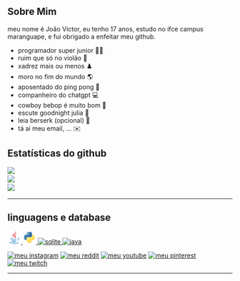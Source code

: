 ## Sobre Mim

meu nome é João Victor, eu tenho 17 anos, estudo no ifce campus maranguape, e fui obrigado a enfeitar meu github. <br>

- programador super junior 🧑‍💻
- ruim que só no violão 🎸
- xadrez mais ou menos ♟️
- moro no fim do mundo 🌎
- aposentado do ping pong 🏓
- companheiro do chatgpt 💻
- cowboy bebop é muito bom 🤠
- escute goodnight julia 🎵
- leia berserk (opcional) 📘
- tá ai meu email, ... ✉️ 

## Estatísticas do github

![](https://github-readme-stats.vercel.app/api?username=Jota-vee&theme=tokyonight&hide_border=false&include_all_commits=false&count_private=false)
<br/>
![](https://github-readme-streak-stats.herokuapp.com/?user=Jota-vee&theme=tokyonight&hide_border=false)
<br/>
![](https://github-readme-stats.vercel.app/api/top-langs/?username=Jota-vee&theme=tokyonight&hide_border=false&include_all_commits=false&count_private=false&layout=compact)

---

## linguagens e database
<p align="left"> <a href="https://www.java.com" target="_blank" rel="noreferrer"> <img src="https://raw.githubusercontent.com/devicons/devicon/master/icons/java/java-original.svg" alt="java" width="30" height="30"/> </a> <a href="https://www.python.org" target="_blank" rel="noreferrer"> <img src="https://raw.githubusercontent.com/devicons/devicon/master/icons/python/python-original.svg" alt="python" width="30" height="30"/> </a> <a href="https://www.sqlite.org/" target="_blank" rel="noreferrer"> <img src="https://www.vectorlogo.zone/logos/sqlite/sqlite-icon.svg" alt="sqlite" width="30" height="30"/> <img src="https://www.scriptscoop.net/wp-content/uploads/2020/12/html-logo.png" alt="java" width="32" height="32"/> </a> <a href="https://www.python.org" target="_blank" rel="noreferrer"></a> </p>


[![meu instagram](https://img.shields.io/badge/Instagram-purple?logo=instagram)](https://tigrinho.io/)
[![meu reddit](https://img.shields.io/badge/Reddit-white?logo=reddit)](https://tigrinho.io/)
[![meu youtube](https://img.shields.io/badge/Youtube-red?logo=youtube)](https://tigrinho.io/)
[![meu pinterest](https://img.shields.io/badge/Pinterest-red?logo=pinterest)](https://tigrinho.io/)
[![meu twitch](https://img.shields.io/badge/twitch-white?logo=twitch)](https://tigrinho.io/)

---
